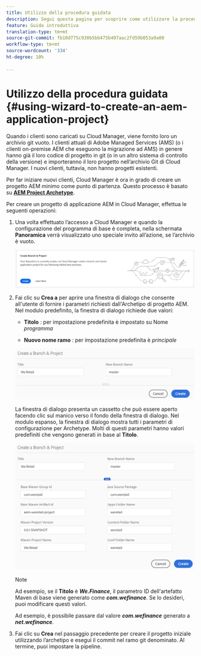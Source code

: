 ```yaml
---
title: Utilizzo della procedura guidata
description: Segui questa pagina per scoprire come utilizzare la procedura guidata per creare un progetto di applicazione AEM
feature: Guida introduttiva
translation-type: tm+mt
source-git-commit: fb10d775c930b5bb475b497aac2fd59b053a9a00
workflow-type: tm+mt
source-wordcount: '334'
ht-degree: 10%

---
```



# Utilizzo della procedura guidata {#using-wizard-to-create-an-aem-application-project}

Quando i clienti sono caricati su Cloud Manager, viene fornito loro un archivio git vuoto. I clienti attuali di Adobe Managed Services (AMS) (o i clienti on-premise AEM che eseguono la migrazione ad AMS) in genere hanno già il loro codice di progetto in git (o in un altro sistema di controllo della versione) e importeranno il loro progetto nell’archivio Git di Cloud Manager. I nuovi clienti, tuttavia, non hanno progetti esistenti.

Per far iniziare nuovi clienti, Cloud Manager è ora in grado di creare un progetto AEM minimo come punto di partenza. Questo processo è basato su [**AEM Project Archetype**](https://github.com/Adobe-Marketing-Cloud/aem-project-archetype).


Per creare un progetto di applicazione AEM in Cloud Manager, effettua le seguenti operazioni:

1. Una volta effettuato l’accesso a Cloud Manager e quando la configurazione del programma di base è completa, nella schermata **Panoramica** verrà visualizzato uno speciale invito all’azione, se l’archivio è vuoto.

   ![](assets/image2018-10-3_14-29-44.png)

1. Fai clic su **Crea a** per aprire una finestra di dialogo che consente all&#39;utente di fornire i parametri richiesti dall&#39;Archetipo di progetto AEM. Nel modulo predefinito, la finestra di dialogo richiede due valori:

   * **Titolo** : per impostazione predefinita è impostato su Nome  *programma*

   * **Nuovo nome ramo** : per impostazione predefinita è  *principale*

   ![](assets/screen_shot_2018-10-08at55825am.png)

   La finestra di dialogo presenta un cassetto che può essere aperto facendo clic sul manico verso il fondo della finestra di dialogo. Nel modulo espanso, la finestra di dialogo mostra tutti i parametri di configurazione per Archetype. Molti di questi parametri hanno valori predefiniti che vengono generati in base al **Titolo**.

   ![](assets/screen_shot_2018-10-08at60032am.png)

   >[!NOTE]
   >
   >Ad esempio, se il **Titolo** è ***We.Finance***, il parametro ID dell&#39;artefatto Maven di base viene generato come ***com.wefinance***. Se lo desideri, puoi modificare questi valori.
   >
   >
   >Ad esempio, è possibile passare dal valore ***com.wefinance*** generato a ***net.wefinance***.

1. Fai clic su **Crea** nel passaggio precedente per creare il progetto iniziale utilizzando l’archetipo e esegui il commit nel ramo git denominato. Al termine, puoi impostare la pipeline.